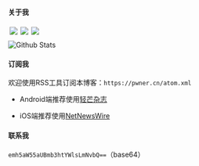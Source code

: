 

#### 关于我

<p>    
    <a href="https://github.com/PwnerZhang" target="_blank">
    <img style="margin:3px" src="https://4m.cn/BrHHa" align="left" />
    </a>&nbsp;
    <a href="https://www.zhihu.com/people/zzZain" target="_blank">
    <img style="margin:3px" src="https://4m.cn/WLy5P" align="left" />
    </a>&nbsp;
    <a href="https://space.bilibili.com/223324122" target="_blank">
    <img style="margin:3px"  src="https://4m.cn/SkGaC" align="left" />
    </a>
</p>


![Github Stats](https://github-readme-stats.vercel.app/api?username=PwnerZhang&show_icons=true)


#### 订阅我

欢迎使用RSS工具订阅本博客：`https://pwner.cn/atom.xml`

- Android端推荐使用[轻芒杂志](https://www.coolapk.com/apk/com.wandoujia)

- iOS端推荐使用[NetNewsWire](https://apps.apple.com/cn/app/id1480640210)


#### 联系我

`emh5aW55aUBmb3htYWlsLmNvbQ==`（base64）

